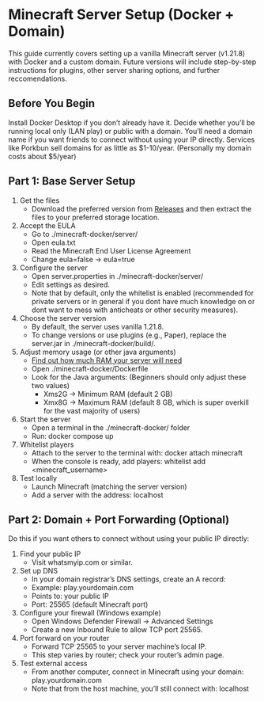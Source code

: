 # Minecraft Server Setup (Docker + Domain)

This guide currently covers setting up a vanilla Minecraft server (v1.21.8) with Docker and a custom domain. Future versions will include step-by-step instructions for plugins, other server sharing options, and further reccomendations.
## Before You Begin
Install Docker Desktop if you don’t already have it.
Decide whether you’ll be running local only (LAN play) or public with a domain.
You’ll need a domain name if you want friends to connect without using your IP directly. Services like Porkbun sell domains for as little as $1-10/year. (Personally my domain costs about $5/year)
## Part 1: Base Server Setup
1. Get the files
     - Download the preferred version from [Releases](https://github.com/Someone8465/Minecraft-Docker/releases) and then extract the files to your preferred storage location.
2. Accept the EULA
     - Go to ./minecraft-docker/server/
     - Open eula.txt
     - Read the Minecraft End User License Agreement
     - Change eula=false → eula=true
3. Configure the server
     - Open server.properties in ./minecraft-docker/server/
     - Edit settings as desired.
     - Note that by default, only the whitelist is enabled (recommended for private servers or in general if you dont have much knowledge on or dont want to mess with anticheats or other security measures).
4. Choose the server version
     - By default, the server uses vanilla 1.21.8.
     - To change versions or use plugins (e.g., Paper), replace the server.jar in ./minecraft-docker/build/.
5. Adjust memory usage (or other java arguments)
     - [Find out how much RAM your server will need](www.craftmc.net/tools/minecraft-server-calculator)
     - Open ./minecraft-docker/Dockerfile
     - Look for the Java arguments: (Beginners should only adjust these two values)
          - Xms2G → Minimum RAM (default 2 GB)
          - Xmx8G → Maximum RAM (default 8 GB, which is super overkill for the vast majority of users)
7. Start the server
     - Open a terminal in the ./minecraft-docker/ folder
     - Run: docker compose up
8. Whitelist players
     - Attach to the server to the terminal with: docker attach minecraft
     - When the console is ready, add players: whitelist add <minecraft_username>
9. Test locally
     - Launch Minecraft (matching the server version)
     - Add a server with the address: localhost
## Part 2: Domain + Port Forwarding (Optional)
Do this if you want others to connect without using your public IP directly:
1. Find your public IP
     - Visit whatsmyip.com or similar.
2. Set up DNS
     - In your domain registrar’s DNS settings, create an A record:
     - Example: play.yourdomain.com
     - Points to: your public IP
     - Port: 25565 (default Minecraft port)
3. Configure your firewall (Windows example)
     - Open Windows Defender Firewall → Advanced Settings
     - Create a new Inbound Rule to allow TCP port 25565.
4. Port forward on your router
     - Forward TCP 25565 to your server machine’s local IP.
     - This step varies by router; check your router’s admin page.
5. Test external access
     - From another computer, connect in Minecraft using your domain: play.yourdomain.com
     - Note that from the host machine, you’ll still connect with: localhost
